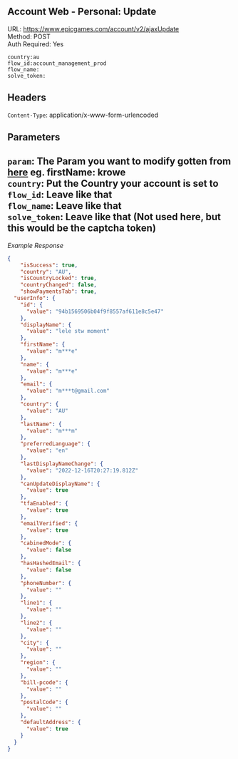 ## Account Web - Personal: Update

URL: https://www.epicgames.com/account/v2/ajaxUpdate \
Method: POST \
Auth Required: Yes

```
country:au
flow_id:account_management_prod
flow_name:
solve_token:
```

## Headers

`Content-Type`: application/x-www-form-urlencoded

## Parameters

`param`: The Param you want to modify gotten from [here](EpicGames/Web/Account/Personal/Info.md) eg. firstName: krowe <br/>
`country`: Put the Country your account is set to <br/>
`flow_id`: Leave like that <br/>
`flow_name`: Leave like that <br/>
`solve_token`: Leave like that (Not used here, but this would be the captcha token)
---

_Example Response_

```json
{
    "isSuccess": true,
    "country": "AU",
    "isCountryLocked": true,
    "countryChanged": false,
    "showPaymentsTab": true,
  "userInfo": {
    "id": {
      "value": "94b1569506b04f9f8557af611e8c5e47"
    },
    "displayName": {
      "value": "lele stw moment"
    },
    "firstName": {
      "value": "m***e"
    },
    "name": {
      "value": "m***e"
    },
    "email": {
      "value": "m***t@gmail.com"
    },
    "country": {
      "value": "AU"
    },
    "lastName": {
      "value": "m***m"
    },
    "preferredLanguage": {
      "value": "en"
    },
    "lastDisplayNameChange": {
      "value": "2022-12-16T20:27:19.812Z"
    },
    "canUpdateDisplayName": {
      "value": true
    },
    "tfaEnabled": {
      "value": true
    },
    "emailVerified": {
      "value": true
    },
    "cabinedMode": {
      "value": false
    },
    "hasHashedEmail": {
      "value": false
    },
    "phoneNumber": {
      "value": ""
    },
    "line1": {
      "value": ""
    },
    "line2": {
      "value": ""
    },
    "city": {
      "value": ""
    },
    "region": {
      "value": ""
    },
    "bill-pcode": {
      "value": ""
    },
    "postalCode": {
      "value": ""
    },
    "defaultAddress": {
      "value": true
    }
  }
}
```
